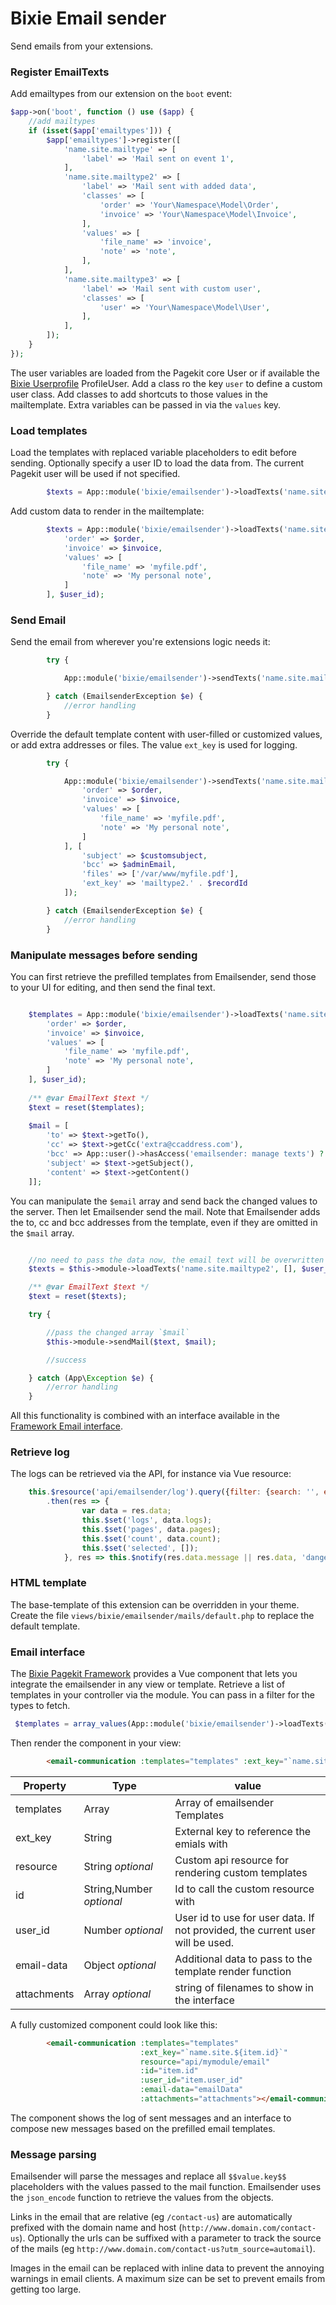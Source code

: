 # Bixie Email sender

Send emails from your extensions.

### Register EmailTexts
 
Add emailtypes from our extension on the `boot` event:

```php
$app->on('boot', function () use ($app) {
    //add mailtypes
    if (isset($app['emailtypes'])) {
        $app['emailtypes']->register([
            'name.site.mailtype' => [
                'label' => 'Mail sent on event 1',
            ],
            'name.site.mailtype2' => [
                'label' => 'Mail sent with added data',
                'classes' => [
                    'order' => 'Your\Namespace\Model\Order',
                    'invoice' => 'Your\Namespace\Model\Invoice',
                ],
                'values' => [
                    'file_name' => 'invoice',
                    'note' => 'note',
                ],
            ],
            'name.site.mailtype3' => [
                'label' => 'Mail sent with custom user',
                'classes' => [
                    'user' => 'Your\Namespace\Model\User',
                ],
            ],
        ]);
    }
});
```
The user variables are loaded from the Pagekit core User or if available the [Bixie Userprofile](https://github.com/Bixie/pagekit-userprofile) 
ProfileUser. Add a class ro the key `user` to define a custom user class.
Add classes to add shortcuts to those values in the mailtemplate. Extra variables can be passed in via the `values` key.

### Load templates

Load the templates with replaced variable placeholders to edit before sending. Optionally specify a user ID to load the data from. The current
Pagekit user will be used if not specified.

```php
		$texts = App::module('bixie/emailsender')->loadTexts('name.site.mailtype1', [], $user_id);

```
Add custom data to render in the mailtemplate:

```php
		$texts = App::module('bixie/emailsender')->loadTexts('name.site.mailtype2', [
			'order' => $order,
			'invoice' => $invoice,
			'values' => [
                'file_name' => 'myfile.pdf',
                'note' => 'My personal note',
	    	]
		], $user_id);

```

### Send Email

Send the email from wherever you're extensions logic needs it:

```php
        try {

            App::module('bixie/emailsender')->sendTexts('name.site.mailtype1', [], $user_id);

        } catch (EmailsenderException $e) {
            //error handling
        }

```

Override the default template content with user-filled or customized values, or add extra addresses or files. The 
value `ext_key` is used for logging.

```php
        try {

            App::module('bixie/emailsender')->sendTexts('name.site.mailtype2', [
                'order' => $order,
                'invoice' => $invoice,
                'values' => [
                    'file_name' => 'myfile.pdf',
                    'note' => 'My personal note',
                ]
            ], [
                'subject' => $customsubject,
                'bcc' => $adminEmail,
                'files' => ['/var/www/myfile.pdf'],
                'ext_key' => 'mailtype2.' . $recordId
            ]);

        } catch (EmailsenderException $e) {
            //error handling
        }

```

### Manipulate messages before sending

You can first retrieve the prefilled templates from Emailsender, send those to your UI for editing, and then send the final text.

```php

    $templates = App::module('bixie/emailsender')->loadTexts('name.site.mailtype2', [
        'order' => $order,
        'invoice' => $invoice,
        'values' => [
            'file_name' => 'myfile.pdf',
            'note' => 'My personal note',
        ]
    ], $user_id);
    
    /** @var EmailText $text */
    $text = reset($templates);
    
    $mail = [
        'to' => $text->getTo(),
        'cc' => $text->getCc('extra@ccaddress.com'),
        'bcc' => App::user()->hasAccess('emailsender: manage texts') ? $text->getBcc() : '',
        'subject' => $text->getSubject(),
        'content' => $text->getContent()
    ]];

```

You can manipulate the `$email` array and send back the changed values to the server. Then let Emailsender send the mail. Note 
that Emailsender adds the to, cc and bcc addresses from the template, even if they are omitted in the `$mail` array.

```php

    //no need to pass the data now, the email text will be overwritten from `$email`
    $texts = $this->module->loadTexts('name.site.mailtype2', [], $user_id);

    /** @var EmailText $text */
    $text = reset($texts);

    try {

        //pass the changed array `$mail`
        $this->module->sendMail($text, $mail);

        //success

    } catch (App\Exception $e) {
        //error handling
    }

```

All this functionality is combined with an interface available in the [Framework Email interface](#email-interface).

### Retrieve log

The logs can be retrieved via the API, for instance via Vue resource:

```js
    this.$resource('api/emailsender/log').query({filter: {search: '', ext_key: 'mailtype2.34', order: 'sent desc'}, page: 0})
        .then(res => {
                var data = res.data;
                this.$set('logs', data.logs);
                this.$set('pages', data.pages);
                this.$set('count', data.count);
                this.$set('selected', []);
            }, res => this.$notify(res.data.message || res.data, 'danger'));
```

### HTML template

The base-template of this extension can be overridden in your theme. Create the file `views/bixie/emailsender/mails/default.php` to 
replace the default template.

### Email interface

The [Bixie Pagekit Framework](https://github.com/Bixie/pk-framework) provides a Vue component that lets you integrate the emailsender 
in any view or template.
Retrieve a list of templates in your controller via the module. You can pass in a filter for the types to fetch.

```php
 $templates = array_values(App::module('bixie/emailsender')->loadTexts('name.site.'));
```

Then render the component in your view:

```html
        <email-communication :templates="templates" :ext_key="`name.site.item.${item.id}`"></email-communication>

```

Property | Type | value 
---------|------|-------
templates | Array                   | Array of emailsender Templates
ext_key   |  String                 | External key to reference the emials with
resource  |  String _optional_      | Custom api resource for rendering custom templates
id        |  String,Number _optional_| Id to call the custom resource with
user_id   |  Number _optional_      | User id to use for user data. If not provided, the current user will be used.
email-data | Object _optional_      | Additional data to pass to the template render function
attachments | Array _optional_      | string of filenames to show in the interface

A fully customized component could look like this:

```html
        <email-communication :templates="templates"
                             :ext_key="`name.site.${item.id}`"
                             resource="api/mymodule/email"
                             :id="item.id"
                             :user_id="item.user_id"
                             :email-data="emailData"
                             :attachments="attachments"></email-communication>

```

The component shows the log of sent messages and an interface to compose new messages based on the prefilled email templates.

### Message parsing

Emailsender will parse the messages and replace all `$$value.key$$` placeholders with the values passed to the mail function. 
Emailsender uses the `json_encode` function to retrieve the values from the objects.

Links in the email that are relative (eg `/contact-us`) are automatically prefixed with the domain name and 
host (`http://www.domain.com/contact-us`). Optionally the urls can be suffixed with a parameter to track the source of 
the mails (eg `http://www.domain.com/contact-us?utm_source=automail`).

Images in the email can be replaced with inline data to prevent the annoying warnings in email clients. A maximum size can 
be set to prevent emails from getting too large.
